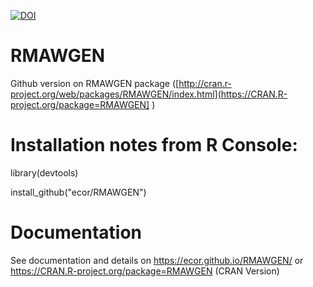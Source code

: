 [![DOI](https://zenodo.org/badge/25865140.svg)](https://zenodo.org/badge/latestdoi/25865140)

RMAWGEN
=======

Github version on RMAWGEN package ([http://cran.r-project.org/web/packages/RMAWGEN/index.html](https://CRAN.R-project.org/package=RMAWGEN] )

# Installation notes from R Console: 


library(devtools)

install_github("ecor/RMAWGEN")


# Documentation 

See documentation and details on https://ecor.github.io/RMAWGEN/ or https://CRAN.R-project.org/package=RMAWGEN (CRAN Version)
